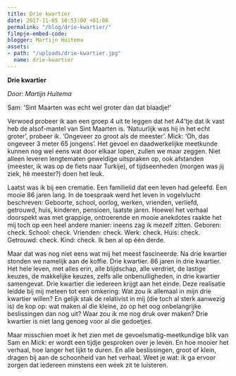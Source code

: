 ```yaml
---
title: Drie kwartier
date: 2017-11-05 10:53:00 +01:00
permalink: "/blog/drie-kwartier/"
filmpje-embed-code: 
blogger: Martijn Huitema
assets:
- path: "/uploads/drie-kwartier.jpg"
  name: drie-kwartier
---
```


**Drie kwartier**

*Door: Martijn Huitema*

Sam: ’Sint Maarten was echt wel groter dan dat blaadje!’ 

Verwoed probeer ik aan een groep 4 uit te leggen dat het A4'tje dat ik vast heb de alsof-mantel van Sint Maarten is. ‘Natuurlijk was hij in het echt groter’, probeer ik. ‘Ongeveer zo groot als de meester’. Mick: ‘Oh, das ongeveer 3 meter 65 jongens’. 
Het gevoel en daadwerkelijke meetkunde kunnen nog wel eens wat door elkaar lopen, zullen we maar zeggen. Niet alleen leveren lengtematen geweldige uitspraken op, ook afstanden (meester, ik was op de fiets naar Turkije), of tijdseenheden (morgen was jij ziek, hè meester?) doen het leuk.

Laatst was ik bij een crematie. Een familielid dat een leven had geleefd. Een mooie 86 jaren lang. In de toespraak werd het leven in vogelvlucht beschreven: Geboorte, school, oorlog, werken, vrienden, verliefd, getrouwd, huis, kinderen, pensioen, laatste jaren. Hoewel het verhaal doorspekt was met grappige, ontroerende en mooie anekdotes raakte het mij toch op een heel andere manier: ineens zag ik mezelf zitten. Geboren: check. School: check. Vrienden: check. Werk: check. Huis: check. Getrouwd: check. Kind: check. Ik ben al op één derde.

Maar dat was nog niet eens wat mij het meest fascineerde. Na drie kwartier stonden we namelijk aan de koffie. Drie kwartier. 86 jaren in drie kwartier. Het hele leven, met alles erin, alle blijdschap, alle verdriet, de lastige keuzes, de makkelijke keuzes, zelfs alle onbenulligheden, in drie kwartier samengevat. Drie kwartier die iedereen krijgt aan het einde. Deze realisatie leidde bij mij meteen tot een omkering: Wat zou ik allemaal in mijn drie kwartier willen? En gelijk stak de relativist in mij (die toch al sterk aanwezig is) de kop op: wat maken al die kleine, zo op het oog onbelangrijke beslissingen dan nog uit? Waar zou ik me nog druk over maken? Drie kwartier is niet lang genoeg voor al die gedoetjes.

Maar misschien moet ik het zien met de gevoelsmatig-meetkundige blik van Sam en Mick: er wordt een tijdje gesproken over je leven. En hoe mooier het verhaal, hoe langer het lijkt te duren. En alle beslissingen, groot of klein, dragen bij aan de schoonheid van het verhaal. Weet je wat: ik ga ervoor zorgen dat iedereen minstens een week zit te luisteren.
